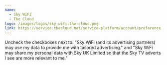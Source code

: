 ```yaml
---
name:
  - Sky WiFi
  - The Cloud
logo: /images/logos/sky-wifi-the-cloud.png
link: https://service.thecloud.net/service-platform/account/preference-centre/advertising-choices/
---
```


Uncheck the checkboxes next to: "Sky WiFi (and its advertising partners) may use my data to provide me with tailored advertising." and "Sky WiFi may share my personal data with Sky UK Limited so that the Sky TV adverts I see are more relevant to me."